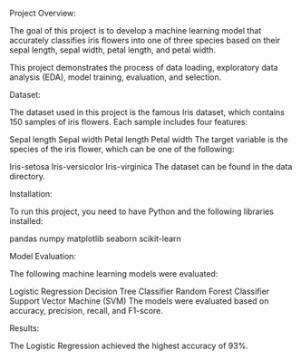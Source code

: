 Project Overview:

The goal of this project is to develop a machine learning model that accurately classifies iris flowers into one of three species based on their sepal length, sepal width, petal length, and petal width. 

This project demonstrates the process of data loading, exploratory data analysis (EDA), model training, evaluation, and selection.

Dataset:

The dataset used in this project is the famous Iris dataset, which contains 150 samples of iris flowers. Each sample includes four features:

Sepal length
Sepal width
Petal length
Petal width
The target variable is the species of the iris flower, which can be one of the following:

Iris-setosa
Iris-versicolor
Iris-virginica
The dataset can be found in the data directory.

Installation:

To run this project, you need to have Python and the following libraries installed:

pandas
numpy
matplotlib
seaborn
scikit-learn

Model Evaluation:

The following machine learning models were evaluated:

Logistic Regression
Decision Tree Classifier
Random Forest Classifier
Support Vector Machine (SVM)
The models were evaluated based on accuracy, precision, recall, and F1-score.

Results:

The Logistic Regression achieved the highest accuracy of 93%. 
